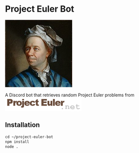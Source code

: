 # Project Euler Bot

![leonhard-euler](https://github.com/carlcorder/project-euler-bot/blob/master/img/euler-portrait.jpg)

A Discord bot that retrieves random Project Euler problems from [![logo](https://github.com/carlcorder/project-euler-bot/blob/master/img/project-euler-logo.png)](https://projecteuler.net/)

## Installation

```
cd ~/project-euler-bot
npm install
node .
```
